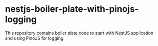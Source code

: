 # nestjs-boiler-plate-with-pinojs-logging
This repository contains boiler plate code to start with NestJS application and using PinoJS for logging.
